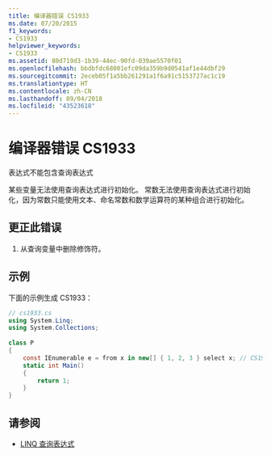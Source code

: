 ```yaml
---
title: 编译器错误 CS1933
ms.date: 07/20/2015
f1_keywords:
- CS1933
helpviewer_keywords:
- CS1933
ms.assetid: 80d719d3-1b39-44ec-90fd-039ae5570f01
ms.openlocfilehash: bbdbfdc68001efc09da359b9d0541af1e44dbf29
ms.sourcegitcommit: 2eceb05f1a5bb261291a1f6a91c5153727ac1c19
ms.translationtype: HT
ms.contentlocale: zh-CN
ms.lasthandoff: 09/04/2018
ms.locfileid: "43523618"
---
```

# <a name="compiler-error-cs1933"></a>编译器错误 CS1933

表达式不能包含查询表达式  
  
 某些变量无法使用查询表达式进行初始化。 常数无法使用查询表达式进行初始化，因为常数只能使用文本、命名常数和数学运算符的某种组合进行初始化。  
  
## <a name="to-correct-this-error"></a>更正此错误  
  
1. 从查询变量中删除修饰符。  
  
## <a name="example"></a>示例

 下面的示例生成 CS1933：  

```csharp
// cs1933.cs  
using System.Linq;  
using System.Collections;  
  
class P  
{  
    const IEnumerable e = from x in new[] { 1, 2, 3 } select x; // CS1933  
    static int Main()  
    {  
        return 1;  
    }  
}  
```

## <a name="see-also"></a>请参阅  

- [LINQ 查询表达式](../../../csharp/programming-guide/linq-query-expressions/index.md)
